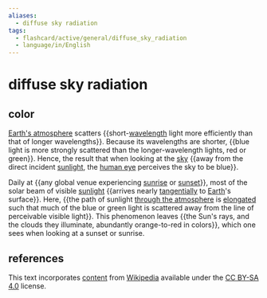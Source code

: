 ```yaml
---
aliases:
  - diffuse sky radiation
tags:
  - flashcard/active/general/diffuse_sky_radiation
  - language/in/English
---
```


# diffuse sky radiation

## color

[Earth's atmosphere](atmosphere%20of%20Earth.md) scatters {{short-[wavelength](wavelength.md) light more efficiently than that of longer wavelengths}}. Because its wavelengths are shorter, {{blue light is more strongly scattered than the longer-wavelength lights, red or green}}. Hence, the result that when looking at the [sky](sky.md) {{away from the direct incident [sunlight](sunlight.md), the [human eye](human%20eye.md) perceives the sky to be blue}}.

Daily at {{any global venue experiencing [sunrise](sunrise.md) or [sunset](sunset.md)}}, most of the solar beam of visible [sunlight](sunlight.md) {{arrives nearly [tangentially](tangent%20lines%20to%20circles.md) to [Earth](Earth.md)'s surface}}. Here, {{the path of sunlight [through the atmosphere](air%20mass%20(astronomy).md) is [elongated](optical%20path%20length.md) such that much of the blue or green light is scattered away from the line of perceivable visible light}}. This phenomenon leaves {{the Sun's rays, and the clouds they illuminate, abundantly orange-to-red in colors}}, which one sees when looking at a sunset or sunrise.

## references

This text incorporates [content](https://en.wikipedia.org/wiki/diffuse_sky_radiation) from [Wikipedia](Wikipedia.md) available under the [CC BY-SA 4.0](https://creativecommons.org/licenses/by-sa/4.0/) license.
